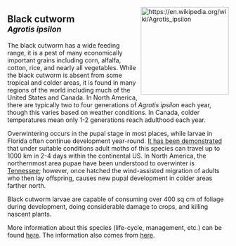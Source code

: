 
<img 
title="https://en.wikipedia.org/wiki/Agrotis_ipsilon"
src="https://upload.wikimedia.org/wikipedia/commons/c/c3/Agrotis_ipsilon_aneituma.jpg" 
height="200"
class="center"
align="right">

## Black cutworm <br><sup>*Agrotis ipsilon*</sup>

The black cutworm has a wide feeding range, it is a pest of many economically important grains including corn, alfalfa, cotton, rice, and nearly all vegetables. While the black cutworm is absent from some tropical and colder areas, it is found in many regions of the world including much of the United States and Canada. In North America, there are typically two to four generations of _Agrotis ipsilon_ each year, though this varies based on weather conditions. In Canada, colder temperatures mean only 1-2 generations reach adulthood each year.

Overwintering occurs in the pupal stage in most places, while larvae in Florida often continue development year-round. [It has been demonstrated](https://esajournals.onlinelibrary.wiley.com/doi/10.2307/1939583) that under suitable conditions adult moths of this species can travel up to 1000 km in 2-4 days within the continental US. In North America, the northernmost area pupae have been understood to overwinter is [Tennessee](http://entnemdept.ufl.edu/creatures/veg/black_cutworm.htm); however, once hatched the wind-assisted migration of adults who then lay offspring, causes new pupal development in colder areas farther north. 

Black cutworm larvae are capable of consuming over 400 sq cm of foliage during development, doing considerable damage to crops, and killing nascent plants. 

More information about this species (life-cycle, management, etc.) can be found [here](http://entnemdept.ufl.edu/creatures/veg/aphid/melon_aphid.htm). The information also comes from [here](http://entnemdept.ufl.edu/creatures/veg/aphid/melon_aphid.htm).

<!--stackedit_data:
eyJoaXN0b3J5IjpbLTIyNzc3OTYwOCwtNzIyMDIxODI0LC0yMT
EzNzEzOTgxLDE2MTc5ODMxMzcsMTg0NDUwNTAxOSwtMjA4Mjc1
MzcyNCwxNDc5ODc3MDU5LC02MDgwMTgxNTBdfQ==
-->